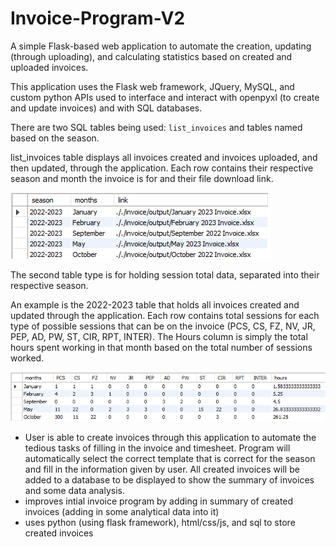 # Invoice-Program-V2

A simple Flask-based web application to automate the creation, updating (through uploading), and calculating statistics based on created and uploaded invoices.

This application uses the Flask web framework, JQuery, MySQL, and custom python APIs used to interface and interact with openpyxl (to create and update invoices) and with SQL databases.

There are two SQL tables being used: `list_invoices` and tables named based on the season.

list_invoices table displays all invoices created and invoices uploaded, and then updated, through the application. Each row contains their respective season and month the invoice is for and their file download link.

![Sample list_invoices table](https://github.com/superkor/Invoice-Program-V2/blob/main/images/list_invoices.png)

The second table type is for holding session total data, separated into their respective season.

An example is the 2022-2023 table that holds all invoices created and updated through the application. Each row contains total sessions for each type of possible sessions that can be on the invoice (PCS, CS, FZ, NV, JR, PEP, AD, PW, ST, CIR, RPT, INTER). The Hours column is simply the total hours spent working in that month based on the total number of sessions worked.

![Sample `'2022-2023'` table](https://github.com/superkor/Invoice-Program-V2/blob/main/images/2022-2023_table.png)

- User is able to create invoices through this application to automate the tedious tasks of filling in the invoice and timesheet. Program will automatically select the correct template that is correct for the season and fill in the information given by user. All created invoices will be added to a database to be displayed to show the summary of invoices and some data analysis.
- improves intial invoice program by adding in summary of created invoices (adding in some analytical data into it)
- uses python (using flask framework), html/css/js, and sql to store created invoices
